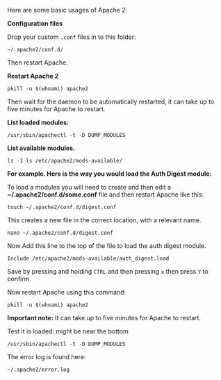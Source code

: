 
Here are some basic usages of Apache 2.

**Configuration files**

Drop your custom `.conf` files in to this folder:

```
~/.apache2/conf.d/
```

Then restart Apache.

**Restart Apache 2**

```
pkill -u $(whoami) apache2
```

Then wait for the daemon to be automatically restarted, it can take up to five minutes for Apache to restart.

**List loaded modules:**

```
/usr/sbin/apachectl -t -D DUMP_MODULES
```

**List available modules.**

```
ls -1 ls /etc/apache2/mods-available/
```

**For example. Here is the way you would load the Auth Digest module:**

To load a modules you will need to create and then edit a **~/.apache2/conf.d/some.conf** file and then restart Apache like this:

```
touch ~/.apache2/conf.d/digest.conf
```

This creates a new file in the correct location, with a relevant name.

```
nano ~/.apache2/conf.d/digest.conf
```

Now Add this line to the top of the file to load the auth digest module.

```
Include /etc/apache2/mods-available/auth_digest.load
```

Save by pressing and holding `CTRL` and then pressing `x` then press `Y` to confirm.

Now restart Apache using this command:

```
pkill -u $(whoami) apache2
```

**Important note:** It can take up to five minutes for Apache to restart.

Test it is loaded: might be near the bottom

```
/usr/sbin/apachectl -t -D DUMP_MODULES
```

The error log is found here:

```
~/.apache2/error.log
```



